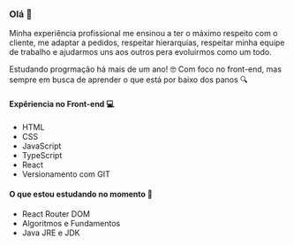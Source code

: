 ### Olá :metal:

Minha experiência profissional me ensinou a ter o máximo respeito com o cliente, me adaptar a pedidos, respeitar hierarquias, respeitar minha equipe de trabalho e ajudarmos uns aos outros pera evoluirmos como um todo.

Estudando progrmação há mais de um ano! :nerd_face: Com foco no front-end, mas sempre em busca de aprender o que está por baixo dos panos :mag:

#### Expêriencia no Front-end :computer:
- HTML
- CSS
- JavaScript
- TypeScript
- React
- Versionamento com GIT

#### O que estou estudando no momento :book:
- React Router DOM
- Algoritmos e Fundamentos
- Java JRE e JDK

<!--
**LeonardoTorresRodrigues/LeonardoTorresRodrigues** is a ✨ _special_ ✨ repository because its `README.md` (this file) appears on your GitHub profile.

Here are some ideas to get you started:

- 🔭 I’m currently working on ...
- 🌱 I’m currently learning ...
- 👯 I’m looking to collaborate on ...
- 🤔 I’m looking for help with ...
- 💬 Ask me about ...
- 📫 How to reach me: ...
- 😄 Pronouns: ...
- ⚡ Fun fact: ...
-->
